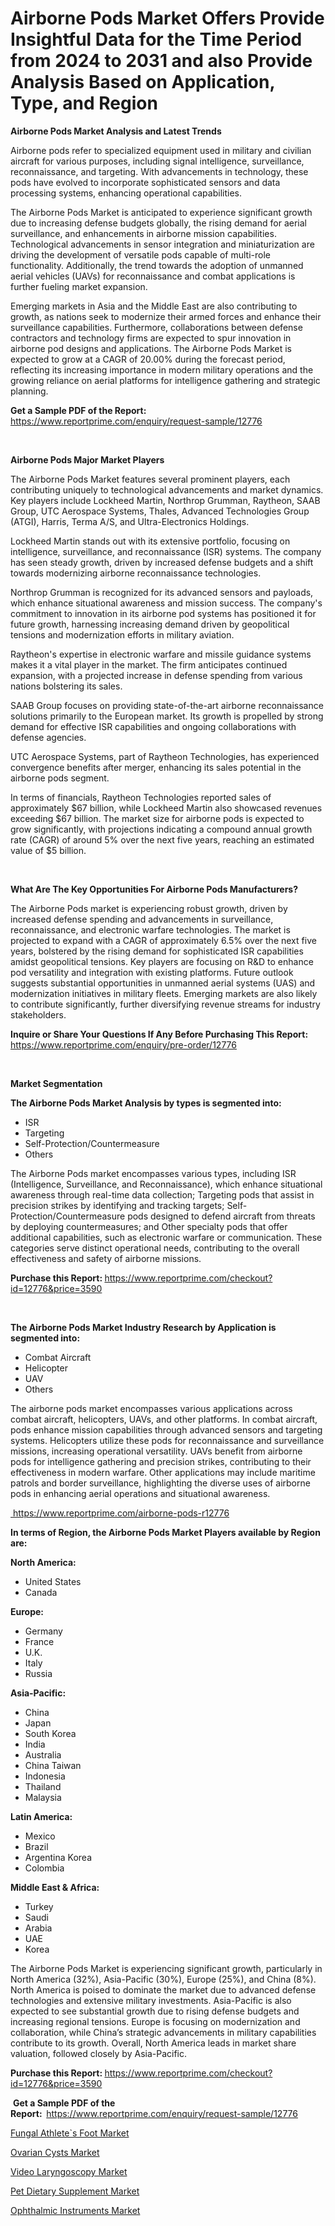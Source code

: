 <p><h1>Airborne Pods Market Offers Provide Insightful Data for the Time Period from 2024 to 2031 and also Provide Analysis Based on Application, Type, and Region</h1></p><p><strong>Airborne Pods Market Analysis and Latest Trends</strong></p>
<p><p>Airborne pods refer to specialized equipment used in military and civilian aircraft for various purposes, including signal intelligence, surveillance, reconnaissance, and targeting. With advancements in technology, these pods have evolved to incorporate sophisticated sensors and data processing systems, enhancing operational capabilities.</p><p>The Airborne Pods Market is anticipated to experience significant growth due to increasing defense budgets globally, the rising demand for aerial surveillance, and enhancements in airborne mission capabilities. Technological advancements in sensor integration and miniaturization are driving the development of versatile pods capable of multi-role functionality. Additionally, the trend towards the adoption of unmanned aerial vehicles (UAVs) for reconnaissance and combat applications is further fueling market expansion.</p><p>Emerging markets in Asia and the Middle East are also contributing to growth, as nations seek to modernize their armed forces and enhance their surveillance capabilities. Furthermore, collaborations between defense contractors and technology firms are expected to spur innovation in airborne pod designs and applications. The Airborne Pods Market is expected to grow at a CAGR of 20.00% during the forecast period, reflecting its increasing importance in modern military operations and the growing reliance on aerial platforms for intelligence gathering and strategic planning.</p></p>
<p><strong>Get a Sample PDF of the Report:&nbsp;</strong> <a href="https://www.reportprime.com/enquiry/request-sample/12776">https://www.reportprime.com/enquiry/request-sample/12776</a></p>
<p>&nbsp;</p>
<p><strong>Airborne Pods Major Market Players</strong></p>
<p><p>The Airborne Pods Market features several prominent players, each contributing uniquely to technological advancements and market dynamics. Key players include Lockheed Martin, Northrop Grumman, Raytheon, SAAB Group, UTC Aerospace Systems, Thales, Advanced Technologies Group (ATGI), Harris, Terma A/S, and Ultra-Electronics Holdings. </p><p>Lockheed Martin stands out with its extensive portfolio, focusing on intelligence, surveillance, and reconnaissance (ISR) systems. The company has seen steady growth, driven by increased defense budgets and a shift towards modernizing airborne reconnaissance technologies. </p><p>Northrop Grumman is recognized for its advanced sensors and payloads, which enhance situational awareness and mission success. The company's commitment to innovation in its airborne pod systems has positioned it for future growth, harnessing increasing demand driven by geopolitical tensions and modernization efforts in military aviation.</p><p>Raytheon's expertise in electronic warfare and missile guidance systems makes it a vital player in the market. The firm anticipates continued expansion, with a projected increase in defense spending from various nations bolstering its sales.</p><p>SAAB Group focuses on providing state-of-the-art airborne reconnaissance solutions primarily to the European market. Its growth is propelled by strong demand for effective ISR capabilities and ongoing collaborations with defense agencies.</p><p>UTC Aerospace Systems, part of Raytheon Technologies, has experienced convergence benefits after merger, enhancing its sales potential in the airborne pods segment.</p><p>In terms of financials, Raytheon Technologies reported sales of approximately $67 billion, while Lockheed Martin also showcased revenues exceeding $67 billion. The market size for airborne pods is expected to grow significantly, with projections indicating a compound annual growth rate (CAGR) of around 5% over the next five years, reaching an estimated value of $5 billion.</p></p>
<p>&nbsp;</p>
<p><strong>What Are The Key Opportunities For Airborne Pods Manufacturers?</strong></p>
<p><p>The Airborne Pods market is experiencing robust growth, driven by increased defense spending and advancements in surveillance, reconnaissance, and electronic warfare technologies. The market is projected to expand with a CAGR of approximately 6.5% over the next five years, bolstered by the rising demand for sophisticated ISR capabilities amidst geopolitical tensions. Key players are focusing on R&D to enhance pod versatility and integration with existing platforms. Future outlook suggests substantial opportunities in unmanned aerial systems (UAS) and modernization initiatives in military fleets. Emerging markets are also likely to contribute significantly, further diversifying revenue streams for industry stakeholders.</p></p>
<p><strong>Inquire or Share Your Questions If Any Before Purchasing This Report:</strong> <a href="https://www.reportprime.com/enquiry/pre-order/12776">https://www.reportprime.com/enquiry/pre-order/12776</a></p>
<p>&nbsp;</p>
<p><strong>Market Segmentation</strong></p>
<p><strong>The Airborne Pods Market Analysis by types is segmented into:</strong></p>
<p><ul><li>ISR</li><li>Targeting</li><li>Self-Protection/Countermeasure</li><li>Others</li></ul></p>
<p><p>The Airborne Pods market encompasses various types, including ISR (Intelligence, Surveillance, and Reconnaissance), which enhance situational awareness through real-time data collection; Targeting pods that assist in precision strikes by identifying and tracking targets; Self-Protection/Countermeasure pods designed to defend aircraft from threats by deploying countermeasures; and Other specialty pods that offer additional capabilities, such as electronic warfare or communication. These categories serve distinct operational needs, contributing to the overall effectiveness and safety of airborne missions.</p></p>
<p><strong>Purchase this Report:&nbsp;</strong><a href="https://www.reportprime.com/checkout?id=12776&price=3590">https://www.reportprime.com/checkout?id=12776&price=3590</a></p>
<p>&nbsp;</p>
<p><strong>The Airborne Pods Market Industry Research by Application is segmented into:</strong></p>
<p><ul><li>Combat Aircraft</li><li>Helicopter</li><li>UAV</li><li>Others</li></ul></p>
<p><p>The airborne pods market encompasses various applications across combat aircraft, helicopters, UAVs, and other platforms. In combat aircraft, pods enhance mission capabilities through advanced sensors and targeting systems. Helicopters utilize these pods for reconnaissance and surveillance missions, increasing operational versatility. UAVs benefit from airborne pods for intelligence gathering and precision strikes, contributing to their effectiveness in modern warfare. Other applications may include maritime patrols and border surveillance, highlighting the diverse uses of airborne pods in enhancing aerial operations and situational awareness.</p></p>
<p><a href="https://www.reportprime.com/airborne-pods-r12776">&nbsp;https://www.reportprime.com/airborne-pods-r12776</a></p>
<p><strong>In terms of Region, the Airborne Pods Market Players available by Region are:</strong></p>
<p>
    <p> <strong> North America: </strong>
        <ul>
            <li>United States</li>
            <li>Canada</li>
        </ul>
        </p> 
    <p> <strong> Europe: </strong>
        <ul>
            <li>Germany</li>
            <li>France</li>
            <li>U.K.</li>
            <li>Italy</li>
            <li>Russia</li>
        </ul>
        </p> 
    <p> <strong> Asia-Pacific: </strong>
        <ul>
            <li>China</li>
            <li>Japan</li>
            <li>South Korea</li>
            <li>India</li>
            <li>Australia</li>
            <li>China Taiwan</li>
            <li>Indonesia</li>
            <li>Thailand</li>
            <li>Malaysia</li>
        </ul>
        </p> 
    <p> <strong> Latin America: </strong>
        <ul>
            <li>Mexico</li>
            <li>Brazil</li>
            <li>Argentina Korea</li>
            <li>Colombia</li>
        </ul>
        </p> 
    <p> <strong> Middle East & Africa: </strong>
        <ul>
            <li>Turkey</li>
            <li>Saudi</li>
            <li>Arabia</li>
            <li>UAE</li>
            <li>Korea</li>
        </ul>
    </p>
    </p>
<p><p>The Airborne Pods Market is experiencing significant growth, particularly in North America (32%), Asia-Pacific (30%), Europe (25%), and China (8%). North America is poised to dominate the market due to advanced defense technologies and extensive military investments. Asia-Pacific is also expected to see substantial growth due to rising defense budgets and increasing regional tensions. Europe is focusing on modernization and collaboration, while China’s strategic advancements in military capabilities contribute to its growth. Overall, North America leads in market share valuation, followed closely by Asia-Pacific.</p></p>
<p><strong>Purchase this Report: </strong><a href="https://www.reportprime.com/checkout?id=12776&price=3590">https://www.reportprime.com/checkout?id=12776&price=3590</a></p>
<p>&nbsp;<strong>Get a Sample PDF of the Report:&nbsp;&nbsp;</strong><a href="https://www.reportprime.com/enquiry/request-sample/12776">https://www.reportprime.com/enquiry/request-sample/12776</a></p>
<p><strong></strong></p>
<p><p><a href="https://issuu.com/reportprime-2/docs/fungal-athletes-foot-market-size-20_951675f9713b73">Fungal Athlete`s Foot Market</a></p><p><a href="https://www.linkedin.com/pulse/why-should-you-invest-ovarian-cysts-market-trends-leading-j5shc?trackingId=zOnobFNmTISpmGWioy3g7g%3D%3D">Ovarian Cysts Market</a></p><p><a href="https://medium.com/@sean.peake0978/video-laryngoscopy-market-strategic-insights-product-evolution-and-market-segmentation-in-the-c7d9238bf4f4">Video Laryngoscopy Market</a></p><p><a href="https://issuu.com/reportprime-2/docs/pet-dietary-supplement-market-size-_7b4b8096ae60a6">Pet Dietary Supplement Market</a></p><p><a href="https://medium.com/@sean.peake0978/unlocking-growth-potential-market-strategic-analysis-of-ophthalmic-instruments-market-forecasted-be1cccaf05fc">Ophthalmic Instruments Market</a></p></p>